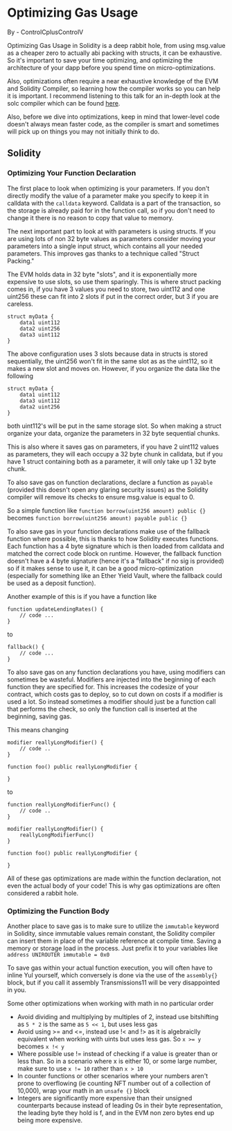 # Optimizing Gas Usage

By - ControlCplusControlV

Optimizing Gas Usage in Solidity is a deep rabbit hole, from using msg.value as a cheaper zero to actually abi packing with structs, it can be exhaustive. So it's important to save your time optimizing, and optimizing the architecture of your dapp before you spend time on micro-optimizations.

Also, optimizations often require a near exhaustive knowledge of the EVM and Solidity Compiler, so learning how the compiler works so you can help it is important. I recommend listening to this talk for an in-depth look at the solc compiler which can be found [here](https://www.youtube.com/watch?v=RxL_1AfV7N4).

Also, before we dive into optimizations, keep in mind that lower-level code doesn't always mean faster code, as the compiler is smart and sometimes will pick up on things you may not initially think to do.

## Solidity

### Optimizing Your Function Declaration

The first place to look when optimizing is your parameters. If you don't directly modify the value of a parameter make you specify to keep it in calldata with the `calldata` keyword. Calldata is a part of the transaction, so the storage is already paid for in the function call, so if you don't need to change it there is no reason to copy that value to memory.

The next important part to look at with parameters is using structs. If you are using lots of non 32 byte values as parameters consider moving your parameters into a single input struct, which contains all your needed parameters. This improves gas thanks to a technique called "Struct Packing."

The EVM holds data in 32 byte "slots", and it is exponentially more expensive to use slots, so use them sparingly. This is where struct packing comes in, if you have 3 values you need to store, two uint112 and one uint256 these can fit into 2 slots if put in the correct order, but 3 if you are careless. 

```javascript=
struct myData {
    data1 uint112
    data2 uint256
    data3 uint112
}
```
The above configuration uses 3 slots because data in structs is stored sequentially, the uint256 won't fit in the same slot as as the uint112, so it makes a new slot and moves on. However, if you organize the data like the following

```javascript=
struct myData {
    data1 uint112
    data3 uint112
    data2 uint256
}
```

both uint112's will be put in the same storage slot. So when making a struct organize your data, organize the parameters in 32 byte sequential chunks.

This is also where it saves gas on parameters, if you have 2 uint112 values as parameters, they will each occupy a 32 byte chunk in calldata, but if you have 1 struct containing both as a parameter, it will only take up 1 32 byte chunk.

To also save gas on function declarations, declare a function as `payable` (provided this doesn't open any glaring security issues) as the Solidity compiler will remove its checks to ensure msg.value is equal to 0.

So a simple function like `function borrow(uint256 amount) public {}` becomes `function borrow(uint256 amount) payable public {}`


To also save gas in your function declarations make use of the fallback function where possible, this is thanks to how Solidity executes functions. Each function has a 4 byte signature which is then loaded from calldata and matched the correct code block on runtime. However, the fallback function doesn't have a 4 byte signature (hence it's a "fallback" if no sig is provided) so if it makes sense to use it, it can be a good micro-optimization (especially for something like an Ether Yield Vault, where the fallback could be used as a deposit function).

Another example of this is if you have a function like

```javascript=
function updateLendingRates() {
    // code ...
}
```

to

```javascript=
fallback() {
    // code ...
}
```


To also save gas on any function declarations you have, using modifiers can sometimes be wasteful. Modifiers are injected into the beginning of each function they are specified for. This increases the codesize of your contract, which costs gas to deploy, so to cut down on costs if a modifier is used a lot. So instead sometimes a modifier should just be a function call that performs the check, so only the function call is inserted at the beginning, saving gas.

This means changing 

```javascript=
modifier reallyLongModifier() {
    // code ..
}

function foo() public reallyLongModifier {
    
}
```

to

```javascript=
function reallyLongModifierFunc() {
    // code ..
}

modifier reallyLongModifier() {
    reallyLongModifierFunc()
}

function foo() public reallyLongModifier {
    
}
```

All of these gas optimizations are made within the function declaration, not even the actual body of your code! This is why gas optimizations are often considered a rabbit hole. 

### Optimizing the Function Body

Another place to save gas is to make sure to utilize the `immutable` keyword in Solidity, since immutable values remain constant, the Solidity compiler can insert them in place of the variable reference at compile time. Saving a memory or storage load in the process. Just prefix it to your variables like `address UNIROUTER immutable = 0x0`

To save gas within your actual function execution, you will often have to inline Yul yourself, which conversely is done via the use of the `assembly{}` block, but if you call it assembly Transmissions11 will be very disappointed in you.

Some other optimizations when working with math in no particular order

- Avoid dividing and multiplying by multiples of 2, instead use bitshifting as `5 * 2` is the same as `5 << 1`, but uses less gas
- Avoid using >= and <=, instead use !< and !> as it is algebraiclly equivalent when working with uints but uses less gas. So `x >= y` becomes `x !< y`
- Where possible use != instead of checking if a value is greater than or less than. So in a scenario where x is either 10, or some large number, make sure to use `x != 10` rather than `x > 10`
- In counter functions or other scenarios where your numbers aren't prone to overflowing (ie counting NFT number out of a collection of 10,000), wrap your math in an `unsafe {}` block
- Integers are significantly more expensive than their unsigned counterparts because instead of leading 0s in their byte representation, the leading byte they hold is f, and in the EVM non zero bytes end up being more expensive. 

